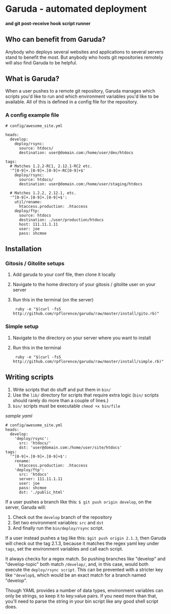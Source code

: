 Garuda - automated deployment 
=============================

#### and git post-receive hook script runner


Who can benefit from Garuda?
----------------------------

Anybody who deploys several websites and applications to several servers stand to benefit the most.  But anybody who hosts git repositories remotely will also find Garuda to be helpful.

What is Garuda?
---------------

When a user pushes to a remote git repository, Garuda manages which scripts you'd like to run and which environment variables you'd like to be available.  All of this is defined in a config file for the repository.

### A config example file

    # config/awesome_site.yml
    
    heads:
      develop:
        deploy/rsync:
          source: htdocs/
          destination: user@domain.com:/home/user/dev/htdocs
    
    tags:
      # Matches 1.2.2-RC1, 2.12.1-RC2 etc.
      '^[0-9]+.[0-9]+.[0-9]+-RC[0-9]+$'
        deploy/rsync:
          source: htdocs/
          destination: user@domain.com:/home/user/staging/htdocs
      
      # Matches 1.2.2, 2.12.1, etc.
      '^[0-9]+.[0-9]+.[0-9]+$':
        util/rename:
          htaccess.production: .htaccess
        deploy/ftp:
          source: htdocs
          destination: ./user/production/htdocs
          host: 111.11.1.11
          user: joe
          pass: shcmoe

Installation
------------

### Gitosis / Gitolite setups

1. Add garuda to your conf file, then clone it locally
2. Navigate to the home directory of your gitosis / gitolite user on your server
3. Run this in the terminal (on the server)

        ruby -e "$(curl -fsS http://github.com/rpflorence/garuda/raw/master/install/gito.rb)"

### Simple setup

1. Navigate to the directory on your server where you want to install
2. Run this in the terminal

        ruby -e "$(curl -fsS http://github.com/rpflorence/garuda/raw/master/install/simple.rb)"

Writing scripts
---------------

1.  Write scripts that do stuff and put them in `bin/`
2.  Use the `lib/` directory for scripts that require extra logic (`bin/` scripts should rarely do more than a couple of lines.)
3.  `bin/` scripts must be executable `chmod +x bin/file`

_sample yaml_

    # config/awesome_site.yml
    heads:
      develop:
        'deploy/rsync':
          src: 'htdocs/'
          dst: 'user@domain.com:/home/user/site/htdocs'
    tags:
      '^[0-9]+.[0-9]+.[0-9]+$':
        rename:
          htaccess.production: .htaccess
        'deploy/ftp':
          src: 'htdocs'
          server: 111.11.1.11
          user: joe
          pass: shcmoe
          dst: './public_html'
          

If a user pushes a branch like this: `$ git push origin develop`, on the server, Garuda will:

1. Check out the `develop` branch of the repository 
2. Set two environment variables: `src` and `dst`
3. And finally run the `bin/deploy/rsync` script.

If a user instead pushes a tag like this: `$git push origin 2.1.3`, then Garuda will check out the tag 2.1.3, because it matches the regex yaml key under `tags`, set the environment variables and call each script.

It always checks for a regex match.  So pushing branches like "develop" and "develop-topic" both match `/develop/`, and, in this case, would both execute the `deploy/rsync script`.  This can be prevented with a stricter key like `^develop$`, which would be an exact match for a branch named "develop".

Though YAML provides a number of data types, environment variables can only be strings, so keep it to key:value pairs.  If you need more than that, you'll need to parse the string in your bin script like any good shell script does.

